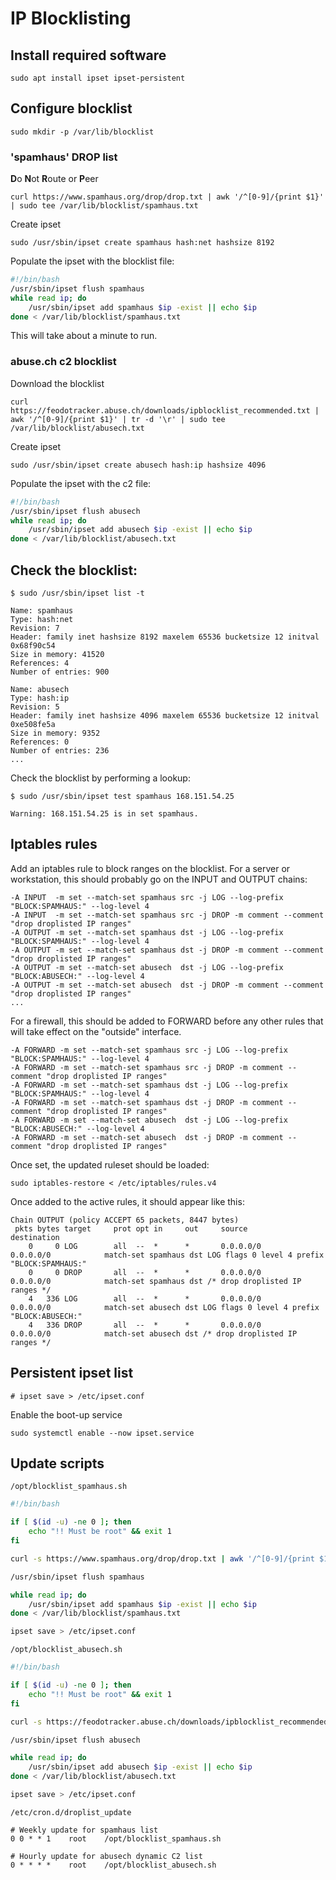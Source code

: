 # IP Blocklisting

## Install required software

    sudo apt install ipset ipset-persistent

## Configure blocklist

    sudo mkdir -p /var/lib/blocklist

### 'spamhaus' DROP list

**D**o **N**ot **R**oute or **P**eer

    curl https://www.spamhaus.org/drop/drop.txt | awk '/^[0-9]/{print $1}' | sudo tee /var/lib/blocklist/spamhaus.txt

Create ipset

    sudo /usr/sbin/ipset create spamhaus hash:net hashsize 8192

Populate the ipset with the blocklist file:

```sh
#!/bin/bash
/usr/sbin/ipset flush spamhaus
while read ip; do 
    /usr/sbin/ipset add spamhaus $ip -exist || echo $ip
done < /var/lib/blocklist/spamhaus.txt
```

This will take about a minute to run.

### abuse.ch c2 blocklist

Download the blocklist

    curl https://feodotracker.abuse.ch/downloads/ipblocklist_recommended.txt | awk '/^[0-9]/{print $1}' | tr -d '\r' | sudo tee /var/lib/blocklist/abusech.txt

Create ipset

    sudo /usr/sbin/ipset create abusech hash:ip hashsize 4096

Populate the ipset with the c2 file:

```sh
#!/bin/bash
/usr/sbin/ipset flush abusech
while read ip; do 
    /usr/sbin/ipset add abusech $ip -exist || echo $ip
done < /var/lib/blocklist/abusech.txt
```


## Check the blocklist:

```
$ sudo /usr/sbin/ipset list -t

Name: spamhaus
Type: hash:net
Revision: 7
Header: family inet hashsize 8192 maxelem 65536 bucketsize 12 initval 0x68f90c54
Size in memory: 41520
References: 4
Number of entries: 900

Name: abusech
Type: hash:ip
Revision: 5
Header: family inet hashsize 4096 maxelem 65536 bucketsize 12 initval 0xe508fe5a
Size in memory: 9352
References: 0
Number of entries: 236
...
```

Check the blocklist by performing a lookup: 

```
$ sudo /usr/sbin/ipset test spamhaus 168.151.54.25

Warning: 168.151.54.25 is in set spamhaus.
```

## Iptables rules

Add an iptables rule to block ranges on the blocklist. 
For a server or workstation, this should probably go on the INPUT and OUTPUT chains:

```
-A INPUT  -m set --match-set spamhaus src -j LOG --log-prefix "BLOCK:SPAMHAUS:" --log-level 4
-A INPUT  -m set --match-set spamhaus src -j DROP -m comment --comment "drop droplisted IP ranges"
-A OUTPUT -m set --match-set spamhaus dst -j LOG --log-prefix "BLOCK:SPAMHAUS:" --log-level 4
-A OUTPUT -m set --match-set spamhaus dst -j DROP -m comment --comment "drop droplisted IP ranges"
-A OUTPUT -m set --match-set abusech  dst -j LOG --log-prefix "BLOCK:ABUSECH:" --log-level 4
-A OUTPUT -m set --match-set abusech  dst -j DROP -m comment --comment "drop droplisted IP ranges"
...
```

For a firewall, this should be added to FORWARD before any other rules that will take effect on the "outside" interface.

```
-A FORWARD -m set --match-set spamhaus src -j LOG --log-prefix "BLOCK:SPAMHAUS:" --log-level 4
-A FORWARD -m set --match-set spamhaus src -j DROP -m comment --comment "drop droplisted IP ranges"
-A FORWARD -m set --match-set spamhaus dst -j LOG --log-prefix "BLOCK:SPAMHAUS:" --log-level 4
-A FORWARD -m set --match-set spamhaus dst -j DROP -m comment --comment "drop droplisted IP ranges"
-A FORWARD -m set --match-set abusech  dst -j LOG --log-prefix "BLOCK:ABUSECH:" --log-level 4
-A FORWARD -m set --match-set abusech  dst -j DROP -m comment --comment "drop droplisted IP ranges"
```

Once set, the updated ruleset should be loaded:

    sudo iptables-restore < /etc/iptables/rules.v4

Once added to the active rules, it should appear like this: 

```
Chain OUTPUT (policy ACCEPT 65 packets, 8447 bytes)
 pkts bytes target     prot opt in     out     source               destination         
    0     0 LOG        all  --  *      *       0.0.0.0/0            0.0.0.0/0            match-set spamhaus dst LOG flags 0 level 4 prefix "BLOCK:SPAMHAUS:"
    0     0 DROP       all  --  *      *       0.0.0.0/0            0.0.0.0/0            match-set spamhaus dst /* drop droplisted IP ranges */
    4   336 LOG        all  --  *      *       0.0.0.0/0            0.0.0.0/0            match-set abusech dst LOG flags 0 level 4 prefix "BLOCK:ABUSECH:"
    4   336 DROP       all  --  *      *       0.0.0.0/0            0.0.0.0/0            match-set abusech dst /* drop droplisted IP ranges */
```

## Persistent ipset list

    # ipset save > /etc/ipset.conf

Enable the boot-up service

    sudo systemctl enable --now ipset.service

## Update scripts

`/opt/blocklist_spamhaus.sh`

```sh
#!/bin/bash

if [ $(id -u) -ne 0 ]; then 
    echo "!! Must be root" && exit 1
fi

curl -s https://www.spamhaus.org/drop/drop.txt | awk '/^[0-9]/{print $1}' > /var/lib/blocklist/spamhaus.txt

/usr/sbin/ipset flush spamhaus

while read ip; do 
    /usr/sbin/ipset add spamhaus $ip -exist || echo $ip
done < /var/lib/blocklist/spamhaus.txt

ipset save > /etc/ipset.conf
```

`/opt/blocklist_abusech.sh`

```sh
#!/bin/bash

if [ $(id -u) -ne 0 ]; then 
    echo "!! Must be root" && exit 1
fi

curl -s https://feodotracker.abuse.ch/downloads/ipblocklist_recommended.txt | awk '/^[0-9]/{print $1}' | tr -d '\r' > /var/lib/blocklist/abusech.txt

/usr/sbin/ipset flush abusech

while read ip; do 
    /usr/sbin/ipset add abusech $ip -exist || echo $ip
done < /var/lib/blocklist/abusech.txt

ipset save > /etc/ipset.conf
```

`/etc/cron.d/droplist_update`

    # Weekly update for spamhaus list
    0 0 * * 1    root    /opt/blocklist_spamhaus.sh

    # Hourly update for abusech dynamic C2 list
    0 * * * *    root    /opt/blocklist_abusech.sh
